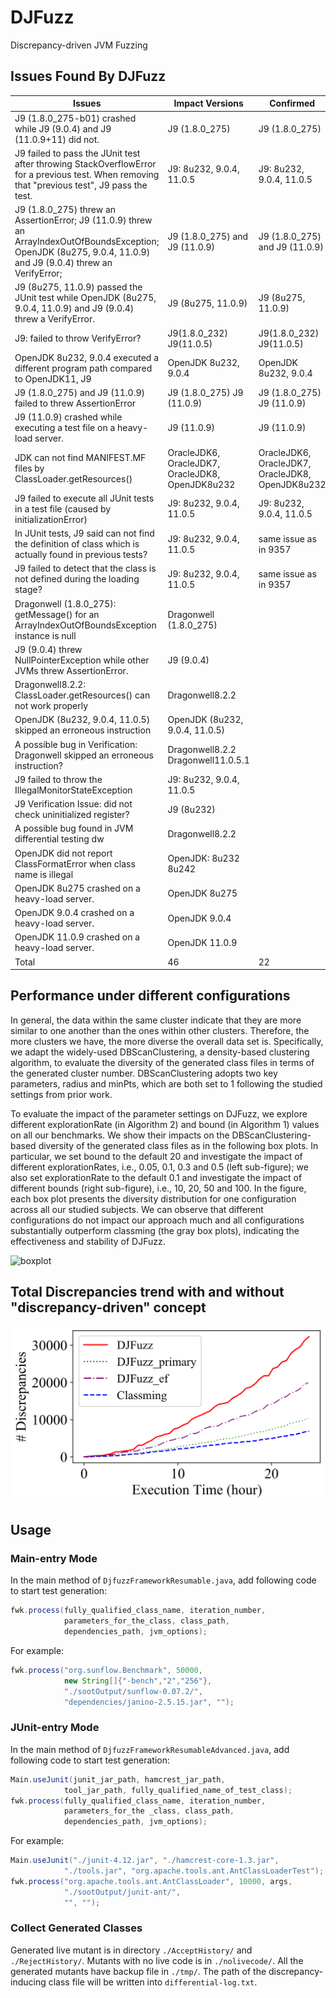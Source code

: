 # DJFuzz
 Discrepancy-driven JVM Fuzzing

## Issues Found By DJFuzz

| Issues                                                       | Impact Versions                                  | Confirmed                                        | Link                                                         |
| ------------------------------------------------------------ | ------------------------------------------------ | ------------------------------------------------ | ------------------------------------------------------------ |
| J9 (1.8.0_275-b01) crashed while J9 (9.0.4) and J9 (11.0.9+11) did not. | J9 (1.8.0_275)                                   | J9 (1.8.0_275)                                   | https://github.com/eclipse/openj9/issues/11683               |
| J9 failed to pass the JUnit test after throwing StackOverflowError for a previous test. When removing that "previous test", J9 pass the test. | J9: 8u232, 9.0.4, 11.0.5                         | J9: 8u232, 9.0.4, 11.0.5                         | https://github.com/eclipse/openj9/issues/9381                |
| J9 (1.8.0_275) threw an AssertionError; J9 (11.0.9) threw an ArrayIndexOutOfBoundsException; OpenJDK (8u275, 9.0.4, 11.0.9) and J9 (9.0.4) threw an VerifyError; | J9 (1.8.0_275) and J9 (11.0.9)                   |             J9 (1.8.0_275) and J9 (11.0.9)                                     | https://github.com/eclipse/openj9/issues/11685               |
| J9 (8u275, 11.0.9) passed the JUnit test while OpenJDK (8u275, 9.0.4, 11.0.9) and J9 (9.0.4) threw a VerifyError. | J9 (8u275, 11.0.9)                               | J9 (8u275, 11.0.9)                               | https://github.com/eclipse/openj9/issues/11684               |
| J9: failed to throw VerifyError?                             | J9(1.8.0_232) J9(11.0.5)                         | J9(1.8.0_232) J9(11.0.5)                         | https://github.com/eclipse/openj9/issues/9385                |
| OpenJDK 8u232, 9.0.4 executed a different program path compared to OpenJDK11, J9 | OpenJDK 8u232, 9.0.4                             | OpenJDK 8u232, 9.0.4                             | https://bugs.openjdk.java.net/browse/JDK-8259961             |
| J9 (1.8.0_275) and J9 (11.0.9) failed to threw AssertionError | J9 (1.8.0_275)  J9 (11.0.9)                      | J9 (1.8.0_275) J9 (11.0.9)                       | https://github.com/eclipse/openj9/issues/11721               |
| J9 (11.0.9) crashed while executing a test file on a heavy-load server. | J9 (11.0.9)                                      | J9 (11.0.9)                                      | https://github.com/eclipse/openj9/issues/11725               |
| JDK can not find MANIFEST.MF files by ClassLoader.getResources() | OracleJDK6, OracleJDK7, OracleJDK8, OpenJDK8u232 | OracleJDK6, OracleJDK7, OracleJDK8, OpenJDK8u232 | https://bugs.java.com/bugdatabase/view_bug.do?bug_id=JDK-8244083 |
| J9 failed to execute all JUnit tests in a test file (caused by initializationError) | J9: 8u232, 9.0.4, 11.0.5                         |  J9: 8u232, 9.0.4, 11.0.5                                                 | https://github.com/eclipse/openj9/issues/9357                |
| In JUnit tests, J9 said can not find the definition of class which is actually found in previous tests? | J9: 8u232, 9.0.4, 11.0.5                         |  same issue as in 9357                                                | https://github.com/eclipse/openj9/issues/9336                |
| J9 failed to detect that the class is not defined during the loading stage? | J9: 8u232, 9.0.4, 11.0.5                         |     same issue as in 9357                                             | https://github.com/eclipse/openj9/issues/9323                |
| Dragonwell (1.8.0_275): getMessage() for an ArrayIndexOutOfBoundsException instance is null | Dragonwell (1.8.0_275)                           |                                                  | https://github.com/alibaba/dragonwell8/issues/186            |
| J9 (9.0.4) threw NullPointerException while other JVMs threw AssertionError. | J9 (9.0.4)                                       |                                                  | https://github.com/eclipse/openj9/issues/11723               |
| Dragonwell8.2.2: ClassLoader.getResources() can not work properly | Dragonwell8.2.2                                  |                                                  | https://github.com/alibaba/dragonwell8/issues/99             |
| OpenJDK (8u232, 9.0.4, 11.0.5) skipped an erroneous instruction | OpenJDK (8u232, 9.0.4, 11.0.5)                   |                                                  | https://bugs.java.com/bugdatabase/view_bug.do?bug_id=JDK-8243483 |
| A possible bug in Verification: Dragonwell skipped an erroneous instruction? | Dragonwell8.2.2 Dragonwell11.0.5.1               |                                                  | https://github.com/alibaba/dragonwell8/issues/97             |
| J9 failed to throw the IllegalMonitorStateException          | J9: 8u232, 9.0.4, 11.0.5                         |                                                  | https://github.com/eclipse/openj9/issues/9276                |
| J9 Verification Issue: did not check uninitialized register? | J9 (8u232)                                       |                                                  | https://github.com/eclipse/openj9/issues/9271                |
| A possible bug found in JVM differential testing dw          | Dragonwell8.2.2                                  |                                                  | https://github.com/alibaba/dragonwell8/issues/89             |
| OpenJDK did not report ClassFormatError when class name is illegal | OpenJDK: 8u232 8u242                             |                             | https://bugs.java.com/bugdatabase/view_bug.do?bug_id=JDK-8242352 |
| OpenJDK 8u275 crashed on a heavy-load server.                | OpenJDK 8u275                                    |                                                  | https://bugs.java.com/bugdatabase/view_bug.do?bug_id=JDK-8262342 |
| OpenJDK 9.0.4 crashed on a heavy-load server.                | OpenJDK 9.0.4                                    |                                                  | https://bugs.java.com/bugdatabase/view_bug.do?bug_id=JDK-8262343 |
| OpenJDK 11.0.9 crashed on a heavy-load server.               | OpenJDK 11.0.9                                   |                                                  | http://bugs.java.com/bugdatabase/view_bug.do?bug_id=JDK-8262344 |
| Total                                                        | 46                                               | 22                                               |                                                              |

## Performance under different configurations

In general, the data within the same cluster indicate that they are more similar to one another than the ones within other clusters. Therefore, the more clusters we have, the more diverse the overall data set is. Specifically, we adapt the widely-used DBScanClustering, a density-based clustering algorithm, to evaluate the diversity of the generated class files in terms of the generated cluster number. DBScanClustering adopts two key parameters, radius and minPts, which are both set to 1 following the studied settings from prior work.

To evaluate the impact of the parameter settings on DJFuzz, we explore different explorationRate (in Algorithm 2) and bound (in Algorithm 1) values on all our benchmarks. We show their impacts on the DBScanClustering-based diversity of the generated class files as in the following box plots. In particular, we set bound to the default 20 and investigate the impact of different explorationRates, i.e., 0.05, 0.1, 0.3 and 0.5 (left sub-figure); we also set explorationRate to the default 0.1 and investigate the impact of different bounds (right sub-figure), i.e., 10, 20, 50 and 100. In the figure, each box plot presents the diversity distribution for one configuration across all our studied subjects. We can observe that different configurations do not impact our approach much and all configurations substantially outperform classming (the gray box plots), indicating the effectiveness and stability of DJFuzz. 

![boxplot](figures/boxplot.png)

## Total Discrepancies trend with and without "discrepancy-driven" concept

![](figures/total-trend.png)

## Usage

### Main-entry Mode

In the main method of `DjfuzzFrameworkResumable.java`, add following code to start test generation:

```java
fwk.process(fully_qualified_class_name, iteration_number,
            parameters_for_the_class, class_path,
            dependencies_path, jvm_options);
```

For example:

```java
fwk.process("org.sunflow.Benchmark", 50000,
            new String[]{"-bench","2","256"},
            "./sootOutput/sunflow-0.07.2/",
            "dependencies/janino-2.5.15.jar", "");
```

### JUnit-entry Mode

In the main method of `DjfuzzFrameworkResumableAdvanced.java`, add following code to start test generation:

```java
Main.useJunit(junit_jar_path, hamcrest_jar_path,
            tool_jar_path, fully_qualified_name_of_test_class);
fwk.process(fully_qualified_class_name, iteration_number,
            parameters_for_the _class, class_path,
            dependencies_path, jvm_options);
```

For example:

```java
Main.useJunit("./junit-4.12.jar", "./hamcrest-core-1.3.jar",
            "./tools.jar", "org.apache.tools.ant.AntClassLoaderTest");
fwk.process("org.apache.tools.ant.AntClassLoader", 10000, args,
            "./sootOutput/junit-ant/",
            "", "");
```

### Collect Generated Classes

Generated live mutant is in directory `./AcceptHistory/` and `./RejectHistory/`. Mutants with no live code is in `./nolivecode/`. All the generated mutants have backup file in `./tmp/`. The path of the discrepancy-inducing class file will be written into `differential-log.txt`.
